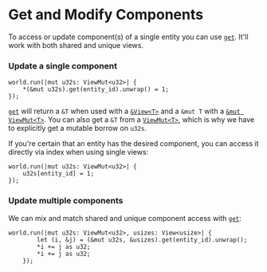 # Get and Modify Components

To access or update component(s) of a single entity you can use [`get`](https://docs.rs/shipyard/latest/shipyard/trait.Get.html#tymethod.get). It'll work with both shared and unique views.

### Update a single component

```rust, noplaypen
world.run(|mut u32s: ViewMut<u32>| {
    *(&mut u32s).get(entity_id).unwrap() = 1;
});
```

[`get`](https://docs.rs/shipyard/latest/shipyard/trait.Get.html#tymethod.get) will return a `&T` when used with a [`&View<T>`](https://docs.rs/shipyard/latest/shipyard/struct.View.html) and a `&mut T` with a [`&mut ViewMut<T>`](https://docs.rs/shipyard/latest/shipyard/struct.ViewMut.html).
You can also get a `&T` from a [`ViewMut<T>`](https://docs.rs/shipyard/latest/shipyard/struct.ViewMut.html), which is why we have to explicitly get a mutable borrow on `u32s`.

If you're certain that an entity has the desired component, you can access it directly via index when using single views:

```rust, noplaypen
world.run(|mut u32s: ViewMut<u32>| {
    u32s[entity_id] = 1;
});
```

### Update multiple components

We can mix and match shared and unique component access with [`get`](https://docs.rs/shipyard/latest/shipyard/trait.Get.html#tymethod.get):

```rust, noplaypen
world.run(|mut u32s: ViewMut<u32>, usizes: View<usize>| {
        let (i, &j) = (&mut u32s, &usizes).get(entity_id).unwrap();
        *i += j as u32;
        *i += j as u32;
    });
```
